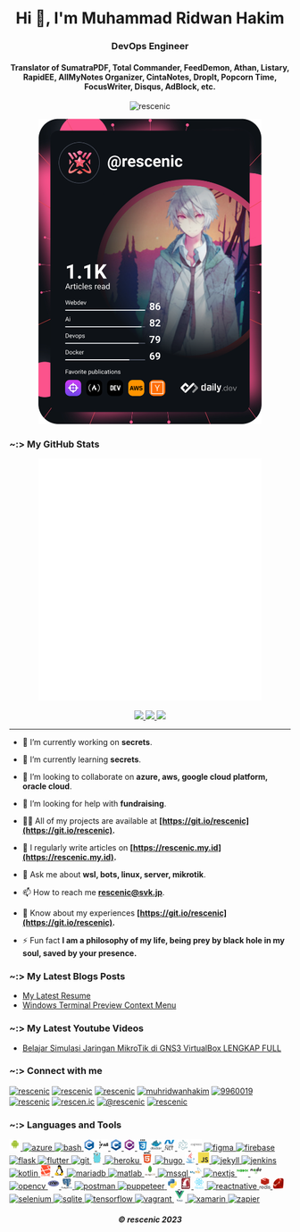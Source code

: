 <h1 align="center">Hi 👋, I'm Muhammad Ridwan Hakim</h1>
<h3 align="center">DevOps Engineer</h3>
<h4 align="center">Translator of SumatraPDF, Total Commander, FeedDemon, Athan, Listary, RapidEE, AllMyNotes Organizer, CintaNotes, DropIt, Popcorn Time, FocusWriter, Disqus, AdBlock, etc.</h4>

<p align="center"> <img src="https://komarev.com/ghpvc/?username=rescenic&label=Profile%20views&color=0e75b6&style=flat" alt="rescenic" /> </p>

<div align="center">
<a href="https://app.daily.dev/rescenic"><img src="https://github.com/rescenic/rescenic/blob/master/devcard.svg" width="400" alt="Muhammad Ridwan Hakim's Dev Card"/></a>
</div>


### **~:> My GitHub Stats**

<div align="center">
  <a href="https://github.com/rescenic">
  <p align="center"><img src="/github-metrics.svg" alt="Metrics" width="400"></p>
  <img height="180em" src="https://rescenic-stats.vercel.app/api?username=rescenic&show_icons=true&theme=gruvbox&include_all_commits=true&count_private=true"/>
  <img height="180em" src="https://rescenic-stats.vercel.app/api/top-langs/?username=rescenic&layout=compact&langs_count=7&theme=gruvbox"/>
  <img height="295em" src="https://github-readme-activity-graph.vercel.app/graph?username=rescenic&theme=gruvbox"/>
<!--   <img height="295em" src="https://github-readme-activity-graph.rescenic.repl.co/graph?username=rescenic&theme=gruvbox"/> -->
</a></div> 

---
-   🔭 I’m currently working on **secrets**.

-   🌱 I’m currently learning **secrets**.

-   👯 I’m looking to collaborate on **azure, aws, google cloud platform, oracle cloud**.

-   🤝 I’m looking for help with **fundraising**.

-   👨‍💻 All of my projects are available at **[https://git.io/rescenic](https://git.io/rescenic).**

-   📝 I regularly write articles on **[https://rescenic.my.id](https://rescenic.my.id).**

-   💬 Ask me about **wsl, bots, linux, server, mikrotik**.

-   📫 How to reach me **rescenic@svk.jp**.

-   📄 Know about my experiences **[https://git.io/rescenic](https://git.io/rescenic).**

-   ⚡ Fun fact **I am a philosophy of my life, being prey by black hole in my soul, saved by your presence.**

### **~:> My Latest Blogs Posts**

<!-- BLOG-POST-LIST:START -->
- [My Latest Resume](https://rescenic.my.id/latest-resume)
- [Windows Terminal Preview Context Menu](https://dev.to/rescenic/windows-terminal-preview-context-menu-1oo5)
<!-- BLOG-POST-LIST:END -->

### **~:> My Latest Youtube Videos**

<!-- YOUTUBE:START -->
- [Belajar Simulasi Jaringan MikroTik di GNS3 VirtualBox LENGKAP FULL](https://www.youtube.com/watch?v=Ewft2sTVQzo)
<!-- YOUTUBE:END -->

### **~:> Connect with me**

<p align="left">
<a href="https://codepen.io/rescenic" target="blank"><img align="center" src="https://raw.githubusercontent.com/rahuldkjain/github-profile-readme-generator/master/src/images/icons/Social/codepen.svg" alt="rescenic" height="20" width="20" /></a>
<a href="https://dev.to/rescenic" target="blank"><img align="center" src="https://cdn.jsdelivr.net/npm/simple-icons@3.0.1/icons/dev-dot-to.svg" alt="rescenic" height="20" width="20" /></a>
<a href="https://twitter.com/rescenic" target="blank"><img align="center" src="https://raw.githubusercontent.com/rahuldkjain/github-profile-readme-generator/master/src/images/icons/Social/twitter.svg" alt="rescenic" height="20" width="20" /></a>
<a href="https://linkedin.com/in/muhridwanhakim" target="blank"><img align="center" src="https://raw.githubusercontent.com/rahuldkjain/github-profile-readme-generator/master/src/images/icons/Social/linked-in-alt.svg" alt="muhridwanhakim" height="20" width="20" /></a>
<a href="https://stackoverflow.com/users/9960019" target="blank"><img align="center" src="https://raw.githubusercontent.com/rahuldkjain/github-profile-readme-generator/master/src/images/icons/Social/stack-overflow.svg" alt="9960019" height="20" width="20" /></a>
<a href="https://fb.com/rescenic" target="blank"><img align="center" src="https://raw.githubusercontent.com/rahuldkjain/github-profile-readme-generator/master/src/images/icons/Social/facebook.svg" alt="rescenic" height="20" width="20" /></a>
<a href="https://instagram.com/rescen.ic" target="blank"><img align="center" src="https://raw.githubusercontent.com/rahuldkjain/github-profile-readme-generator/master/src/images/icons/Social/instagram.svg" alt="rescen.ic" height="20" width="20" /></a>
<a href="https://medium.com/@rescenic" target="blank"><img align="center" src="https://raw.githubusercontent.com/rahuldkjain/github-profile-readme-generator/master/src/images/icons/Social/medium.svg" alt="@rescenic" height="20" width="20" /></a>
<a href="https://www.youtube.com/c/rescenic" target="blank"><img align="center" src="https://raw.githubusercontent.com/rahuldkjain/github-profile-readme-generator/master/src/images/icons/Social/youtube.svg" alt="rescenic" height="20" width="20" /></a>
</p>

### **~:> Languages and Tools**

<p align="left"> <a href="https://developer.android.com" target="_blank"> <img src="https://raw.githubusercontent.com/devicons/devicon/master/icons/android/android-original-wordmark.svg" alt="android" height="20" width="20"/> </a> <a href="https://azure.microsoft.com/en-in/" target="_blank"> <img src="https://www.vectorlogo.zone/logos/microsoft_azure/microsoft_azure-icon.svg" alt="azure" height="20" width="20"/> </a> <a href="https://www.gnu.org/software/bash/" target="_blank"> <img src="https://www.vectorlogo.zone/logos/gnu_bash/gnu_bash-icon.svg" alt="bash" height="20" width="20"/> </a> <a href="https://www.cprogramming.com/" target="_blank"> <img src="https://raw.githubusercontent.com/devicons/devicon/master/icons/c/c-original.svg" alt="c" height="20" width="20"/> </a> <a href="https://canvasjs.com" target="_blank"> <img src="https://raw.githubusercontent.com/Hardik0307/Hardik0307/master/assets/canvasjs-charts.svg" alt="canvasjs" height="20" width="20"/> </a> <a href="https://www.w3schools.com/cpp/" target="_blank"> <img src="https://raw.githubusercontent.com/devicons/devicon/master/icons/cplusplus/cplusplus-original.svg" alt="cplusplus" height="20" width="20"/> </a> <a href="https://www.w3schools.com/cs/" target="_blank"> <img src="https://raw.githubusercontent.com/devicons/devicon/master/icons/csharp/csharp-original.svg" alt="csharp" height="20" width="20"/> </a> <a href="https://www.w3schools.com/css/" target="_blank"> <img src="https://raw.githubusercontent.com/devicons/devicon/master/icons/css3/css3-original-wordmark.svg" alt="css3" height="20" width="20"/> </a> <a href="https://www.docker.com/" target="_blank"> <img src="https://raw.githubusercontent.com/devicons/devicon/master/icons/docker/docker-original-wordmark.svg" alt="docker" height="20" width="20"/> </a> <a href="https://dotnet.microsoft.com/" target="_blank"> <img src="https://raw.githubusercontent.com/devicons/devicon/master/icons/dot-net/dot-net-original-wordmark.svg" alt="dotnet" height="20" width="20"/> </a> <a href="https://www.electronjs.org" target="_blank"> <img src="https://raw.githubusercontent.com/devicons/devicon/master/icons/electron/electron-original.svg" alt="electron" height="20" width="20"/> </a> <a href="https://expressjs.com" target="_blank"> <img src="https://raw.githubusercontent.com/devicons/devicon/master/icons/express/express-original-wordmark.svg" alt="express" height="20" width="20"/> </a> <a href="https://www.figma.com/" target="_blank"> <img src="https://www.vectorlogo.zone/logos/figma/figma-icon.svg" alt="figma" height="20" width="20"/> </a> <a href="https://firebase.google.com/" target="_blank"> <img src="https://www.vectorlogo.zone/logos/firebase/firebase-icon.svg" alt="firebase" height="20" width="20"/> </a> <a href="https://flask.palletsprojects.com/" target="_blank"> <img src="https://www.vectorlogo.zone/logos/pocoo_flask/pocoo_flask-icon.svg" alt="flask" height="20" width="20"/> </a> <a href="https://flutter.dev" target="_blank"> <img src="https://www.vectorlogo.zone/logos/flutterio/flutterio-icon.svg" alt="flutter" height="20" width="20"/> </a> <a href="https://git-scm.com/" target="_blank"> <img src="https://www.vectorlogo.zone/logos/git-scm/git-scm-icon.svg" alt="git" height="20" width="20"/> </a> <a href="https://golang.org" target="_blank"> <img src="https://raw.githubusercontent.com/devicons/devicon/master/icons/go/go-original.svg" alt="go" height="20" width="20"/> </a> <a href="https://heroku.com" target="_blank"> <img src="https://www.vectorlogo.zone/logos/heroku/heroku-icon.svg" alt="heroku" height="20" width="20"/> </a> <a href="https://www.w3.org/html/" target="_blank"> <img src="https://raw.githubusercontent.com/devicons/devicon/master/icons/html5/html5-original-wordmark.svg" alt="html5" height="20" width="20"/> </a> <a href="https://gohugo.io/" target="_blank"> <img src="https://api.iconify.design/logos-hugo.svg" alt="hugo" height="20" width="20"/> </a> <a href="https://www.java.com" target="_blank"> <img src="https://raw.githubusercontent.com/devicons/devicon/master/icons/java/java-original.svg" alt="java" height="20" width="20"/> </a> <a href="https://developer.mozilla.org/en-US/docs/Web/JavaScript" target="_blank"> <img src="https://raw.githubusercontent.com/devicons/devicon/master/icons/javascript/javascript-original.svg" alt="javascript" height="20" width="20"/> </a> <a href="https://jekyllrb.com/" target="_blank"> <img src="https://www.vectorlogo.zone/logos/jekyllrb/jekyllrb-icon.svg" alt="jekyll" height="20" width="20"/> </a> <a href="https://www.jenkins.io" target="_blank"> <img src="https://www.vectorlogo.zone/logos/jenkins/jenkins-icon.svg" alt="jenkins" height="20" width="20"/> </a> <a href="https://kotlinlang.org" target="_blank"> <img src="https://www.vectorlogo.zone/logos/kotlinlang/kotlinlang-icon.svg" alt="kotlin" height="20" width="20"/> </a> <a href="https://laravel.com/" target="_blank"> <img src="https://raw.githubusercontent.com/devicons/devicon/master/icons/laravel/laravel-plain-wordmark.svg" alt="laravel" height="20" width="20"/> </a> <a href="https://www.linux.org/" target="_blank"> <img src="https://raw.githubusercontent.com/devicons/devicon/master/icons/linux/linux-original.svg" alt="linux" height="20" width="20"/> </a> <a href="https://mariadb.org/" target="_blank"> <img src="https://www.vectorlogo.zone/logos/mariadb/mariadb-icon.svg" alt="mariadb" height="20" width="20"/> </a> <a href="https://www.mathworks.com/" target="_blank"> <img src="https://upload.wikimedia.org/wikipedia/commons/2/21/Matlab_Logo.png" alt="matlab" height="20" width="20"/> </a> <a href="https://www.mongodb.com/" target="_blank"> <img src="https://raw.githubusercontent.com/devicons/devicon/master/icons/mongodb/mongodb-original-wordmark.svg" alt="mongodb" height="20" width="20"/> </a> <a href="https://www.microsoft.com/en-us/sql-server" target="_blank"> <img src="https://www.svgrepo.com/show/303229/microsoft-sql-server-logo.svg" alt="mssql" height="20" width="20"/> </a> <a href="https://www.mysql.com/" target="_blank"> <img src="https://raw.githubusercontent.com/devicons/devicon/master/icons/mysql/mysql-original-wordmark.svg" alt="mysql" height="20" width="20"/> </a> <a href="https://nextjs.org/" target="_blank"> <img src="https://cdn.worldvectorlogo.com/logos/nextjs-2.svg" alt="nextjs" height="20" width="20"/> </a> <a href="https://www.nginx.com" target="_blank"> <img src="https://raw.githubusercontent.com/devicons/devicon/master/icons/nginx/nginx-original.svg" alt="nginx" height="20" width="20"/> </a> <a href="https://nodejs.org" target="_blank"> <img src="https://raw.githubusercontent.com/devicons/devicon/master/icons/nodejs/nodejs-original-wordmark.svg" alt="nodejs" height="20" width="20"/> </a> <a href="https://opencv.org/" target="_blank"> <img src="https://www.vectorlogo.zone/logos/opencv/opencv-icon.svg" alt="opencv" height="20" width="20"/> </a> <a href="https://www.php.net" target="_blank"> <img src="https://raw.githubusercontent.com/devicons/devicon/master/icons/php/php-original.svg" alt="php" height="20" width="20"/> </a> <a href="https://www.postgresql.org" target="_blank"> <img src="https://raw.githubusercontent.com/devicons/devicon/master/icons/postgresql/postgresql-original-wordmark.svg" alt="postgresql" height="20" width="20"/> </a> <a href="https://postman.com" target="_blank"> <img src="https://www.vectorlogo.zone/logos/getpostman/getpostman-icon.svg" alt="postman" height="20" width="20"/> </a> <a href="https://github.com/puppeteer/puppeteer" target="_blank"> <img src="https://www.vectorlogo.zone/logos/pptrdev/pptrdev-official.svg" alt="puppeteer" height="20" width="20"/> </a> <a href="https://www.python.org" target="_blank"> <img src="https://raw.githubusercontent.com/devicons/devicon/master/icons/python/python-original.svg" alt="python" height="20" width="20"/> </a> <a href="https://rubyonrails.org" target="_blank"> <img src="https://raw.githubusercontent.com/devicons/devicon/master/icons/rails/rails-original-wordmark.svg" alt="rails" height="20" width="20"/> </a> <a href="https://reactjs.org/" target="_blank"> <img src="https://raw.githubusercontent.com/devicons/devicon/master/icons/react/react-original-wordmark.svg" alt="react" height="20" width="20"/> </a> <a href="https://reactnative.dev/" target="_blank"> <img src="https://reactnative.dev/img/header_logo.svg" alt="reactnative" height="20" width="20"/> </a> <a href="https://redis.io" target="_blank"> <img src="https://raw.githubusercontent.com/devicons/devicon/master/icons/redis/redis-original-wordmark.svg" alt="redis" height="20" width="20"/> </a> <a href="https://www.ruby-lang.org/en/" target="_blank"> <img src="https://raw.githubusercontent.com/devicons/devicon/master/icons/ruby/ruby-original.svg" alt="ruby" height="20" width="20"/> </a> <a href="https://www.selenium.dev" target="_blank"> <img src="https://raw.githubusercontent.com/detain/svg-logos/780f25886640cef088af994181646db2f6b1a3f8/svg/selenium-logo.svg" alt="selenium" height="20" width="20"/> </a> <a href="https://www.sqlite.org/" target="_blank"> <img src="https://www.vectorlogo.zone/logos/sqlite/sqlite-icon.svg" alt="sqlite" height="20" width="20"/> </a> <a href="https://www.tensorflow.org" target="_blank"> <img src="https://www.vectorlogo.zone/logos/tensorflow/tensorflow-icon.svg" alt="tensorflow" height="20" width="20"/> </a> <a href="https://www.vagrantup.com/" target="_blank"> <img src="https://www.vectorlogo.zone/logos/vagrantup/vagrantup-icon.svg" alt="vagrant" height="20" width="20"/> </a> <a href="https://vuejs.org/" target="_blank"> <img src="https://raw.githubusercontent.com/devicons/devicon/master/icons/vuejs/vuejs-original-wordmark.svg" alt="vuejs" height="20" width="20"/> </a> <a href="https://dotnet.microsoft.com/apps/xamarin" target="_blank"> <img src="https://raw.githubusercontent.com/detain/svg-logos/780f25886640cef088af994181646db2f6b1a3f8/svg/xamarin.svg" alt="xamarin" height="20" width="20"/> </a> <a href="https://zapier.com" target="_blank"> <img src="https://www.vectorlogo.zone/logos/zapier/zapier-icon.svg" alt="zapier" height="20" width="20"/> </a> </p>

<h5 align="center">©️ rescenic 2023</h5>
